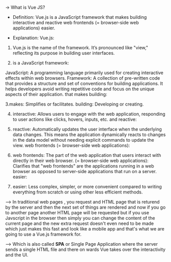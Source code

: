-> What is Vue JS?

- Definition:
Vue.js is a JavaScript framework that makes building interactive and reactive web frontends (= browser-side web applications) easier.

- Explanation:
Vue.js:

1. Vue.js is the name of the framework. It’s pronounced like "view," reflecting its purpose in building user interfaces.

2. is a JavaScript framework:

JavaScript: A programming language primarily used for creating interactive effects within web browsers.
Framework: A collection of pre-written code that provides a structure and set of conventions for building applications. It helps developers avoid writing repetitive code and focus on the unique aspects of their application.
that makes building:

3.makes: Simplifies or facilitates.
building: Developing or creating.

4. interactive: Allows users to engage with the web application, responding to user actions like clicks, hovers, inputs, etc.
and reactive:

5. reactive: Automatically updates the user interface when the underlying data changes. This means the application dynamically reacts to changes in the data model without needing explicit commands to update the view.
web frontends (= browser-side web applications):

6. web frontends: The part of the web application that users interact with directly in their web browser.
(= browser-side web applications): Clarifies that "web frontends" are the applications running in a web browser as opposed to server-side applications that run on a server.
easier:

7. easier: Less complex, simpler, or more convenient compared to writing everything from scratch or using other less efficient methods.

--> In traditional web pages , you request and HTML page that is returend by the server and then the next set of things are rendered and now if you go to another page another HTML page will be requested but if you use Javscript in the browser then simply you can change the content of the current page and the new extra request doesn't even need to be made which just makes this fast and look like a mobile app and that's what we are going to use a Vue.js framework for. 

--> Which is also called <b>SPA</b> or Single Page Application where the server sends a single HTML file and there on wards Vue takes over the interactivity and the UI.

